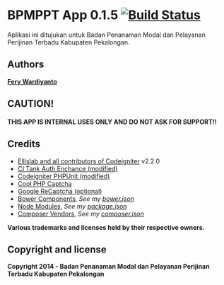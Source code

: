 # BPMPPT App 0.1.5 [![Build Status](https://travis-ci.org/feryardiant/bpmppt.svg?branch=develop)](https://travis-ci.org/feryardiant/bpmppt)

Aplikasi ini ditujukan untuk Badan Penanaman Modal dan Pelayanan Perijinan Terbadu Kabupaten Pekalongan.

## Authors

**[Fery Wardiyanto](http://github.com/feryardiant)**

## CAUTION!

#### THIS APP IS INTERNAL USES ONLY AND DO NOT ASK FOR SUPPORT!!

## Credits

+ [Ellislab and all contributors of Codeigniter](http://ellislab.com/codeigniter) v2.2.0
+ [CI Tank Auth Enchance (modified)](http://github.com/TankAuth/Tank-Auth/tree/enchance)
+ [Codeigniter PHPUnit (modified)](https://github.com/fmalk/codeigniter-phpunit)
+ [Cool PHP Captcha](https://code.google.com/p/cool-php-captcha/)
+ [Google ReCaptcha (optional)](http://recaptcha.net/plugins/php/)
+ [Bower Components](http://bower.io), *See my [bower.json](../master/bower.json)*
+ [Node Modules](http://npmjs.org), *See my [package.json](../master/package.json)*
+ [Composer Vendors](http://getcomposer.org/), *See my [composer.json](../master/composer.json)*

**Various trademarks and licenses held by their respective owners.**

## Copyright and license

**Copyright 2014 - Badan Penanaman Modal dan Pelayanan Perijinan Terbadu Kabupaten Pekalongan**
